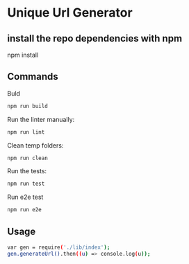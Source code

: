 # Unique Url Generator

## install the repo dependencies with npm

npm install

## Commands

Buld

```bash
npm run build
```


Run the linter manually:

```bash
npm run lint
```

Clean temp folders:

```bash
npm run clean
```

Run the tests:

```bash
npm run test
```

Run e2e test

```bash
npm run e2e
```

## Usage

```bash
var gen = require('./lib/index');
gen.generateUrl().then((u) => console.log(u));
```


